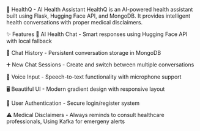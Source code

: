 🤖 HealthQ - AI Health Assistant
HealthQ is an AI-powered health assistant built using Flask, Hugging Face API, and MongoDB. It provides intelligent health conversations with proper medical disclaimers.

✨ Features
💬 AI Health Chat - Smart responses using Hugging Face API with local fallback

📜 Chat History - Persistent conversation storage in MongoDB

➕ New Chat Sessions - Create and switch between multiple conversations

🎤 Voice Input - Speech-to-text functionality with microphone support

🖥 Beautiful UI - Modern gradient design with responsive layout

🔐 User Authentication - Secure login/register system

⚠️ Medical Disclaimers - Always reminds to consult healthcare professionals,
    Using Kafka for emergeny alerts
